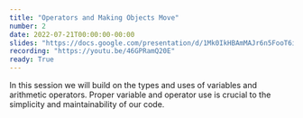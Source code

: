 ```yaml
---
title: "Operators and Making Objects Move"
number: 2
date: 2022-07-21T00:00:00-00:00
slides: "https://docs.google.com/presentation/d/1Mk0IkHBAmMAJr6n5FooT6iWQFacbm6E1/edit?usp=sharing&ouid=110952545234622930027&rtpof=true&sd=true"
recording: "https://youtu.be/46GPRamQ20E"
ready: True
---
```


In this session we will build on the types and uses of variables and arithmetic operators. Proper variable and operator use is crucial to the simplicity and maintainability of our code.
